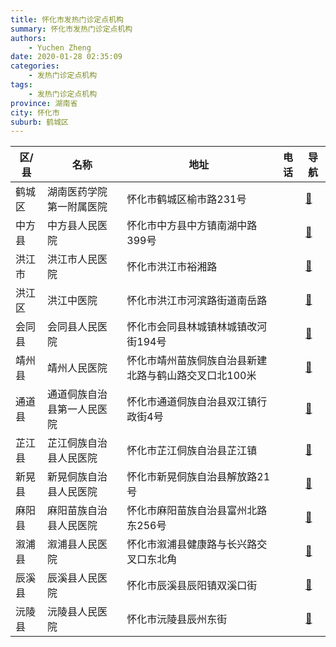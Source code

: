 ```yaml
---
title: 怀化市发热门诊定点机构
summary: 怀化市发热门诊定点机构
authors: 
    - Yuchen Zheng
date: 2020-01-28 02:35:09
categories: 
    - 发热门诊定点机构
tags: 
    - 发热门诊定点机构
province: 湖南省
city: 怀化市
suburb: 鹤城区
---
```


|  区/县  |  名称  |  地址  |  电话  |  导航  |
|------|-------|------|------|------|
|  鹤城区  |  湖南医药学院第一附属医院  |  怀化市鹤城区榆市路231号  |    |  [🧭](https://ditu.amap.com/search?query=湖南医药学院第一附属医院)  
|  中方县  |  中方县人民医院  |  怀化市中方县中方镇南湖中路399号  |    |  [🧭](https://ditu.amap.com/search?query=中方县人民医院)  
|  洪江市  |  洪江市人民医院  |  怀化市洪江市裕湘路  |    |  [🧭](https://ditu.amap.com/search?query=洪江市人民医院)  
|  洪江区  |  洪江中医院  |  怀化市洪江市河滨路街道南岳路  |    |  [🧭](https://ditu.amap.com/search?query=洪江中医院)  
|  会同县  |  会同县人民医院  |  怀化市会同县林城镇林城镇改河街194号  |    |  [🧭](https://ditu.amap.com/search?query=会同县人民医院)  
|  靖州县  |  靖州人民医院  |  怀化市靖州苗族侗族自治县新建北路与鹤山路交叉口北100米  |    |  [🧭](https://ditu.amap.com/search?query=靖州人民医院)  
|  通道县  |  通道侗族自治县第一人民医院  |  怀化市通道侗族自治县双江镇行政街4号  |    |  [🧭](https://ditu.amap.com/search?query=通道侗族自治县第一人民医院)  
|  芷江县  |  芷江侗族自治县人民医院  |  怀化市芷江侗族自治县芷江镇  |    |  [🧭](https://ditu.amap.com/search?query=芷江侗族自治县人民医院)  
|  新晃县  |  新晃侗族自治县人民医院  |  怀化市新晃侗族自治县解放路21号  |    |  [🧭](https://ditu.amap.com/search?query=新晃侗族自治县人民医院)  
|  麻阳县  |  麻阳苗族自治县人民医院  |  怀化市麻阳苗族自治县富州北路东256号  |    |  [🧭](https://ditu.amap.com/search?query=麻阳苗族自治县人民医院)  
|  溆浦县  |  溆浦县人民医院  |  怀化市溆浦县健康路与长兴路交叉口东北角  |    |  [🧭](https://ditu.amap.com/search?query=溆浦县人民医院)  
|  辰溪县  |  辰溪县人民医院  |  怀化市辰溪县辰阳镇双溪口街  |    |  [🧭](https://ditu.amap.com/search?query=辰溪县人民医院)  
|  沅陵县  |  沅陵县人民医院  |  怀化市沅陵县辰州东街  |    |  [🧭](https://ditu.amap.com/search?query=沅陵县人民医院)  

